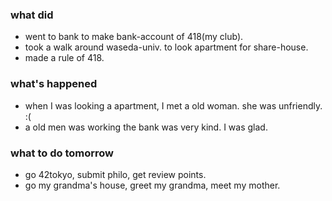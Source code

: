 ### what did
- went to bank to make bank-account of 418(my club).
- took a walk around waseda-univ. to look apartment for share-house.
- made a rule of 418.

### what's happened
- when I was looking a apartment, I met a old woman. she was unfriendly. :(
- a old men was working the bank was very kind. I was glad.

### what to do tomorrow
- go 42tokyo, submit philo, get review points.
- go my grandma's house, greet my grandma, meet my mother.
